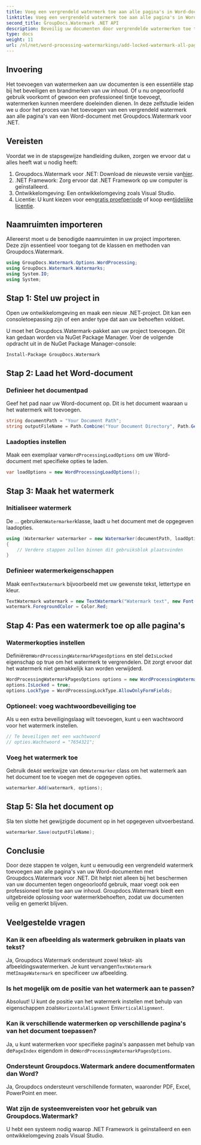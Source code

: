 ```yaml
---
title: Voeg een vergrendeld watermerk toe aan alle pagina's in Word-documenten
linktitle: Voeg een vergrendeld watermerk toe aan alle pagina's in Word-documenten
second_title: GroupDocs.Watermark .NET API
description: Beveilig uw documenten door vergrendelde watermerken toe te voegen met Groupdocs.Watermark voor .NET. Volg onze stapsgewijze handleiding voor een eenvoudige implementatie.
type: docs
weight: 11
url: /nl/net/word-processing-watermarkings/add-locked-watermark-all-pages-word-docs/
---
```

## Invoering
Het toevoegen van watermerken aan uw documenten is een essentiële stap bij het beveiligen en brandmerken van uw inhoud. Of u nu ongeoorloofd gebruik voorkomt of gewoon een professioneel tintje toevoegt, watermerken kunnen meerdere doeleinden dienen. In deze zelfstudie leiden we u door het proces van het toevoegen van een vergrendeld watermerk aan alle pagina's van een Word-document met Groupdocs.Watermark voor .NET.
## Vereisten
Voordat we in de stapsgewijze handleiding duiken, zorgen we ervoor dat u alles heeft wat u nodig heeft:
1. Groupdocs.Watermark voor .NET: Download de nieuwste versie van[hier](https://releases.groupdocs.com/Watermark/net/).
2. .NET Framework: Zorg ervoor dat .NET Framework op uw computer is geïnstalleerd.
3. Ontwikkelomgeving: Een ontwikkelomgeving zoals Visual Studio.
4.  Licentie: U kunt kiezen voor een[gratis proefperiode](https://releases.groupdocs.com/) of koop een[tijdelijke licentie](https://purchase.groupdocs.com/temporary-license/).
## Naamruimten importeren
Allereerst moet u de benodigde naamruimten in uw project importeren. Deze zijn essentieel voor toegang tot de klassen en methoden van Groupdocs.Watermark.
```csharp
using GroupDocs.Watermark.Options.WordProcessing;
using GroupDocs.Watermark.Watermarks;
using System.IO;
using System;
```
## Stap 1: Stel uw project in

Open uw ontwikkelomgeving en maak een nieuw .NET-project. Dit kan een consoletoepassing zijn of een ander type dat aan uw behoeften voldoet.

U moet het Groupdocs.Watermark-pakket aan uw project toevoegen. Dit kan gedaan worden via NuGet Package Manager. Voer de volgende opdracht uit in de NuGet Package Manager-console:
```sh
Install-Package GroupDocs.Watermark
```
## Stap 2: Laad het Word-document
### Definieer het documentpad
Geef het pad naar uw Word-document op. Dit is het document waaraan u het watermerk wilt toevoegen.
```csharp
string documentPath = "Your Document Path";
string outputFileName = Path.Combine("Your Document Directory", Path.GetFileName(documentPath));
```
### Laadopties instellen
 Maak een exemplaar van`WordProcessingLoadOptions` om uw Word-document met specifieke opties te laden.
```csharp
var loadOptions = new WordProcessingLoadOptions();
```
## Stap 3: Maak het watermerk
### Initialiseer watermerk
 De ... gebruiken`Watermarker`klasse, laadt u het document met de opgegeven laadopties.
```csharp
using (Watermarker watermarker = new Watermarker(documentPath, loadOptions))
{
    // Verdere stappen zullen binnen dit gebruiksblok plaatsvinden
}
```
### Definieer watermerkeigenschappen
 Maak een`TextWatermark` bijvoorbeeld met uw gewenste tekst, lettertype en kleur.
```csharp
TextWatermark watermark = new TextWatermark("Watermark text", new Font("Arial", 19));
watermark.ForegroundColor = Color.Red;
```
## Stap 4: Pas een watermerk toe op alle pagina's
### Watermerkopties instellen
 Definiëren`WordProcessingWatermarkPagesOptions` en stel de`IsLocked` eigenschap op true om het watermerk te vergrendelen. Dit zorgt ervoor dat het watermerk niet gemakkelijk kan worden verwijderd.
```csharp
WordProcessingWatermarkPagesOptions options = new WordProcessingWatermarkPagesOptions();
options.IsLocked = true;
options.LockType = WordProcessingLockType.AllowOnlyFormFields;
```
### Optioneel: voeg wachtwoordbeveiliging toe
Als u een extra beveiligingslaag wilt toevoegen, kunt u een wachtwoord voor het watermerk instellen.
```csharp
// Te beveiligen met een wachtwoord
// opties.Wachtwoord = "7654321";
```
### Voeg het watermerk toe
 Gebruik de`Add` werkwijze van de`Watermarker` class om het watermerk aan het document toe te voegen met de opgegeven opties.
```csharp
watermarker.Add(watermark, options);
```
## Stap 5: Sla het document op
Sla ten slotte het gewijzigde document op in het opgegeven uitvoerbestand.
```csharp
watermarker.Save(outputFileName);
```

## Conclusie
Door deze stappen te volgen, kunt u eenvoudig een vergrendeld watermerk toevoegen aan alle pagina's van uw Word-documenten met Groupdocs.Watermark voor .NET. Dit helpt niet alleen bij het beschermen van uw documenten tegen ongeoorloofd gebruik, maar voegt ook een professioneel tintje toe aan uw inhoud. Groupdocs.Watermark biedt een uitgebreide oplossing voor watermerkbehoeften, zodat uw documenten veilig en gemerkt blijven.
## Veelgestelde vragen
### Kan ik een afbeelding als watermerk gebruiken in plaats van tekst?
 Ja, Groupdocs Watermark ondersteunt zowel tekst- als afbeeldingswatermerken. Je kunt vervangen`TextWatermark` met`ImageWatermark` en specificeer uw afbeelding.
### Is het mogelijk om de positie van het watermerk aan te passen?
 Absoluut! U kunt de positie van het watermerk instellen met behulp van eigenschappen zoals`HorizontalAlignment` En`VerticalAlignment`.
### Kan ik verschillende watermerken op verschillende pagina's van het document toepassen?
 Ja, u kunt watermerken voor specifieke pagina's aanpassen met behulp van de`PageIndex` eigendom in de`WordProcessingWatermarkPagesOptions`.
### Ondersteunt Groupdocs.Watermark andere documentformaten dan Word?
Ja, Groupdocs ondersteunt verschillende formaten, waaronder PDF, Excel, PowerPoint en meer.
### Wat zijn de systeemvereisten voor het gebruik van Groupdocs.Watermark?
U hebt een systeem nodig waarop .NET Framework is geïnstalleerd en een ontwikkelomgeving zoals Visual Studio.
